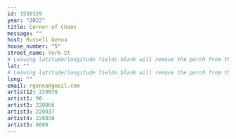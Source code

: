 ```yaml
---
id: 1550329
year: "2022"
title: Corner of Chaos
message: ""
host: Russell Genna
house_number: "5"
street_name: York St
# Leaving latitude/longitude fields blank will remove the porch from the Porchfest map.
lat: ""
# Leaving latitude/longitude fields blank will remove the porch from the Porchfest map.
long: ""
email: rgenna@gmail.com
artist12: 220078  
artist1: 90
artist2: 220066
artist3: 220037
artist4: 220038
artist5: 8089
---
```

